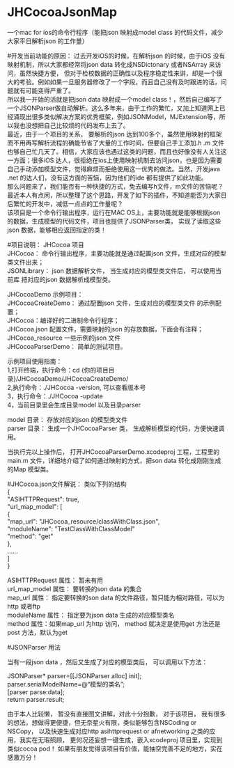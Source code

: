 # JHCocoaJsonMap
一个mac for ios的命令行程序（能把json 映射成model class 的代码文件，减少大家平日解析json 的工作量）  

#开发当前功能的原因：
   过去开发iOS的时候，在解析json 的时候，由于iOS 没有映射机制，所以大家都经常将json data 转化成NSDictonary 或者NSArray 来访问，虽然快捷方便， 但对于检校数据的正确性以及程序稳定性来讲，却是一个很大的考验。例如如果一旦服务器修改了一个字段，而且自己没有及时跟进的话，问题就有可能变得严重了。  
   所以我一开始的活就是把json data  映射成一个model class！，然后自己编写了一个JSONParser做自动解析。这么多年来，由于工作的繁忙，又加上知道网上已经涌现出很多类似解决方案的优秀框架，例如JSONModel，MJExtension等，所以我也没想把自己比较烦的代码发布上去了。  
   最近，由于一个项目的关系， 要解析的json 达到100多个，虽然使用映射的框架而不用再写解析流程的确能节省了大量的工作时间，但要自己手工添加.h .m 文件也够自己忙几天了。相信，大家应该也遇过这类的问题，而且也好像没有人关注这一方面；很多iOS 达人，很拒绝在ios上使用映射机制去访问json，也是因为需要自己手动添加模型文件，觉得麻烦而拒绝使用这一优秀的做法。当然，开发java .net 的达人们，没有这方面的苦恼，因为他们的ide 都有提供了如此功能。  
   那么问题来了，我们能否有一种快捷的方式，免去编写h文件，m文件的苦恼呢？ 最近本人有点闲，所以整理了这个思路，开发了如下的插件，不知道能否为大家日后繁忙的开发中，减低一点点的工作量呢？  
   该项目是一个命令行输出程序，运行在MAC OS上，主要功能就是能够根据json 的数据，生成模型的代码文件，项目也提供了JSONParser类， 实现了读取这些json 数据，能够相应返回指定的类！  

#项目说明：
JHCocoa 项目  
  JHCocoa： 命令行输出程序，主要功能就是通过配置json 文件，生成对应的模型类文件出来；  
  JSONLibrary： json 数据解析文件， 当生成对应的模型类文件后， 可以使用当前库 把对应的json 数据解析成模型类。  

JHCocoaDemo 示例项目：  
JHCocoaCreateDemo：  通过配置json 文件，生成对应的模型类文件 的示例配置；  
   JHCocoa：编译好的二进制命令行程序；  
   JHCocoa.json  配置文件，需要映射的json 的存放数据，下面会有注释；  
   JHCocoa_resource  一些示例的json 文件  
JHCocoaParserDemo：  简单的测试项目。  

示例项目使用指南：  
1,打开终端，执行命令：cd {你的项目目录}/JHCocoaDemo/JHCocoaCreateDemo/    
2,执行命令：./JHCocoa -version,   可以查看版本号    
3，执行命令：./JHCocoa -update      
4，当前目录里会生成目录model  以及目录parser  
    
model 目录：  存放对应的json 的模型类文件    
parser 目录： 生成一个JHCocoaParser 类， 生成解析模型的代码，方便快速调用。  

当执行完以上操作后， 打开JHCocoaParserDemo.xcodeproj 工程，工程里的main.m 文件，详细地介绍了如何通过映射的方式，把son data 转化成刚刚生成的Map 模型类。  
    
#JHCocoa.json文件解说：
类似下列的结构  
{  
    "ASIHTTPRequest": true,          
    "url_map_model": [  
                      {  
                      "map_url": "JHCocoa_resource/classWithClass.json",  
                      "moduleName": "TestClassWithClassModel"  
                      "method": "get"  
                      },  
                     ……  
                      ]  
}  
    
ASIHTTPRequest 属性：  暂未有用  
url_map_model 属性：  要转换的son data 的集合  
map_url  属性：  指定要转换的son data 的文件路径，暂只能为相对路径，可以为http 或者ftp  
moduleName  属性： 指定要为json data 生成的对应模型类名  
method  属性：如果map_url 为http 访问， method 就决定是使用get 方法还是post 方法，默认为get  
    
#JSONParser 用法

当有一段json data ，然后又生成了对应的模型类后，
可以调用以下方法：    

JSONParser* parser=[[JSONParser alloc] init];    
parser.serialModelName=@“模型的类名”;    
[parser parse:data];    
return parser.result;      
    
由于本人比较懒， 暂没有直接图文讲解，对此十分抱歉， 对于该项目， 我有很多的想法，想做得更便捷，但无奈星火有限，类似能够包含NSCoding or NSCopy， 以及快速生成对应http asihttprequest or afnetworking 之类的应用，我实在无瑕照顾，  更何况还妄想一键生成，嵌入xcodeproj 项目里，实现到类似cocoa pod！ 如果有朋友觉得该项目有价值，能抽空完善不足的地方，实在感激万分！



